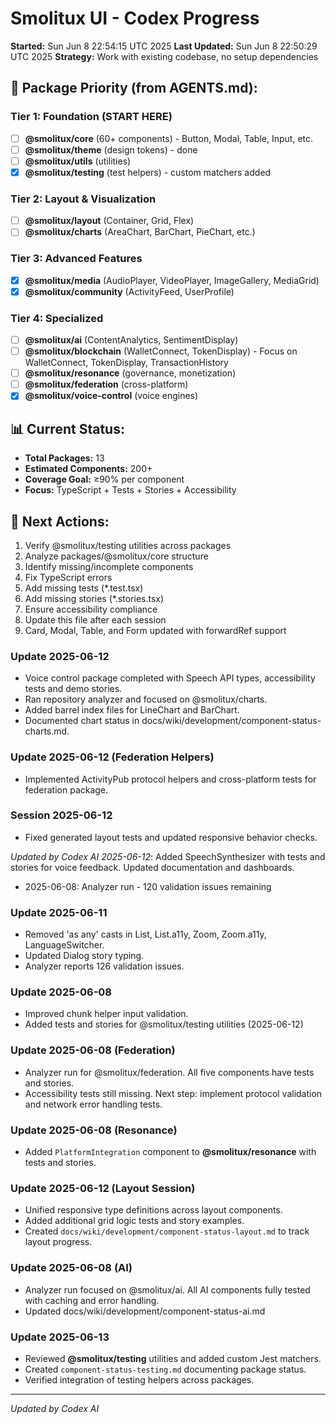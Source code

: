 # Smolitux UI - Codex Progress

**Started:** Sun Jun  8 22:54:15 UTC 2025
**Last Updated:** Sun Jun  8 22:50:29 UTC 2025
**Strategy:** Work with existing codebase, no setup dependencies

## 🎯 Package Priority (from AGENTS.md):

### Tier 1: Foundation (START HERE)
- [ ] **@smolitux/core** (60+ components) - Button, Modal, Table, Input, etc.
- [ ] **@smolitux/theme** (design tokens) - done
- [ ] **@smolitux/utils** (utilities)
- [x] **@smolitux/testing** (test helpers) - custom matchers added

### Tier 2: Layout & Visualization
- [ ] **@smolitux/layout** (Container, Grid, Flex)
- [ ] **@smolitux/charts** (AreaChart, BarChart, PieChart, etc.)

### Tier 3: Advanced Features
- [x] **@smolitux/media** (AudioPlayer, VideoPlayer, ImageGallery, MediaGrid)
- [x] **@smolitux/community** (ActivityFeed, UserProfile)

### Tier 4: Specialized
- [ ] **@smolitux/ai** (ContentAnalytics, SentimentDisplay)
- [ ] **@smolitux/blockchain** (WalletConnect, TokenDisplay) - Focus on WalletConnect, TokenDisplay, TransactionHistory
- [ ] **@smolitux/resonance** (governance, monetization)
- [ ] **@smolitux/federation** (cross-platform)
- [x] **@smolitux/voice-control** (voice engines)

## 📊 Current Status:
- **Total Packages:** 13
- **Estimated Components:** 200+
- **Coverage Goal:** ≥90% per component
- **Focus:** TypeScript + Tests + Stories + Accessibility

## 🚀 Next Actions:
1. Verify @smolitux/testing utilities across packages
2. Analyze packages/@smolitux/core structure
3. Identify missing/incomplete components
4. Fix TypeScript errors
5. Add missing tests (*.test.tsx)
6. Add missing stories (*.stories.tsx)
7. Ensure accessibility compliance
8. Update this file after each session
9. Card, Modal, Table, and Form updated with forwardRef support

### Update 2025-06-12
- Voice control package completed with Speech API types, accessibility tests and demo stories.
- Ran repository analyzer and focused on @smolitux/charts.
- Added barrel index files for LineChart and BarChart.
- Documented chart status in docs/wiki/development/component-status-charts.md.

### Update 2025-06-12 (Federation Helpers)
- Implemented ActivityPub protocol helpers and cross-platform tests for federation package.

### Session 2025-06-12
- Fixed generated layout tests and updated responsive behavior checks.

_Updated by Codex AI_
_2025-06-12_: Added SpeechSynthesizer with tests and stories for voice feedback. Updated documentation and dashboards.
- 2025-06-08: Analyzer run - 120 validation issues remaining
### Update 2025-06-11
- Removed 'as any' casts in List, List.a11y, Zoom, Zoom.a11y, LanguageSwitcher.
- Updated Dialog story typing.
- Analyzer reports 126 validation issues.
### Update 2025-06-08
- Improved chunk helper input validation.
- Added tests and stories for @smolitux/testing utilities (2025-06-12)
### Update 2025-06-08 (Federation)
- Analyzer run for @smolitux/federation. All five components have tests and stories.
- Accessibility tests still missing. Next step: implement protocol validation and network error handling tests.
### Update 2025-06-08 (Resonance)
- Added `PlatformIntegration` component to **@smolitux/resonance** with tests and stories.
### Update 2025-06-12 (Layout Session)
- Unified responsive type definitions across layout components.
- Added additional grid logic tests and story examples.
- Created `docs/wiki/development/component-status-layout.md` to track layout progress.
### Update 2025-06-08 (AI)
- Analyzer run focused on @smolitux/ai. All AI components fully tested with caching and error handling.
- Updated docs/wiki/development/component-status-ai.md
### Update 2025-06-13
- Reviewed **@smolitux/testing** utilities and added custom Jest matchers.
- Created `component-status-testing.md` documenting package status.
- Verified integration of testing helpers across packages.

---
_Updated by Codex AI_
